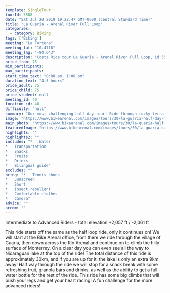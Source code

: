```yaml
---
template: SingleTour
tourId: 5588
date: "Sat Jul 20 2019 19:22:47 GMT-0600 (Central Standard Time)"
title: "La Guaria - Arenal River Full Loop"
categories: 
  - category: Biking
tags: ['Biking']
meeting: "La Fortuna"
meeting_lat: "10.4718"
meeting_lng: "-84.643"
description: "Costa Rica tour La Guaria - Arenal River Full Loop, id 5588"
price_from: 75
min_participants: 
max_participants: 
start_time_text: "8:00 am, 1:00 pm"
duration_text: "4.5 hours"
price_adult: 75
price_child: 75
price_student: null
meeting_id: 40
location_id: 40
difficulty: "null"
summary: "Our most challenging half day tour! Ride through rocky terrain, high mountains with challenging climbs and great Descents."
image: "https://www.bikearenal.com/images/tours/30/la-guaria-half-day-mountain-bike-tour.jpg"
main_photo: "https://www.bikearenal.com/images/tours/30/la-guaria-half-day-mountain-bike-tour.jpg"
featuredImage: "https://www.bikearenal.com/images/tours/30/la-guaria-half-day-mountain-bike-tour.jpg"
highlights: ""
highlights2: ""
includes: "*   Water
*   Transportation
*   Snacks
*   Fruits
*   Drinks
*   Bilingual guide"
excludes: ""
bring: "*   Tennis shoes
*   Sunscreen
*   Short
*   Insect repellent
*   Comfortable clothes
*   Camera"
advice: ""
accom: ""
---
```

Intermediate to Advanced Riders - total elevation +2,057 ft / -2,061 ft

This ride starts off the same as the half loop ride, only it continues on! We will start at the Bike Arenal office, from there we ride through the village of Guaria, then down across the Rio Arenal and continue on to climb the hilly surface of Monterrey. On a clear day you can even see all the way to Nicaraguan lake at the top of the ride! The total distance of this ride is approximately 30km, and if you are up for it, the lake is only an extra 9km away! Half way through the ride we will stop for a snack break with some refreshing fruit, granola bars and drinks, as well as the ability to get a full water bottle for the rest of the ride. This ride has some big climbs that will push your legs and get your heart racing! A fun challenge for the more advanced riders!